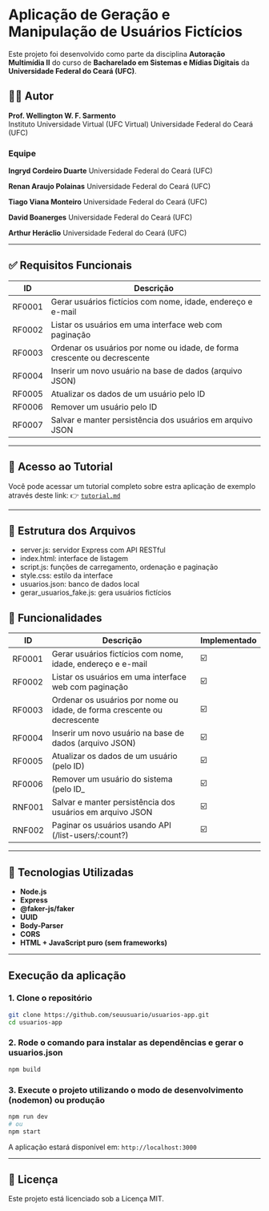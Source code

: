 # Aplicação de Geração e Manipulação de Usuários Fictícios

Este projeto foi desenvolvido como parte da disciplina **Autoração Multimídia II** do curso de **Bacharelado em Sistemas e Mídias Digitais** da **Universidade Federal do Ceará (UFC)**.

## 👨‍🏫 Autor

**Prof. Wellington W. F. Sarmento**  
Instituto Universidade Virtual (UFC Virtual)
Universidade Federal do Ceará (UFC)

### Equipe

**Ingryd Cordeiro Duarte**
Universidade Federal do Ceará (UFC)

**Renan Araujo Polainas**
Universidade Federal do Ceará (UFC)

**Tiago Viana Monteiro**
Universidade Federal do Ceará (UFC)

**David Boanerges**
Universidade Federal do Ceará (UFC)

**Arthur Heráclio**
Universidade Federal do Ceará (UFC)

---

## ✅ Requisitos Funcionais

| ID     | Descrição                                                                |
| ------ | ------------------------------------------------------------------------ |
| RF0001 | Gerar usuários fictícios com nome, idade, endereço e e-mail              |
| RF0002 | Listar os usuários em uma interface web com paginação                    |
| RF0003 | Ordenar os usuários por nome ou idade, de forma crescente ou decrescente |
| RF0004 | Inserir um novo usuário na base de dados (arquivo JSON)                  |
| RF0005 | Atualizar os dados de um usuário pelo ID                                 |
| RF0006 | Remover um usuário pelo ID                                               |
| RF0007 | Salvar e manter persistência dos usuários em arquivo JSON                |

---

## 📘 Acesso ao Tutorial

Você pode acessar um tutorial completo sobre estra aplicação de exemplo através deste link:
👉 [`tutorial.md`](./public/tutorial.md)

---

## 📂 Estrutura dos Arquivos

- server.js: servidor Express com API RESTful
- index.html: interface de listagem
- script.js: funções de carregamento, ordenação e paginação
- style.css: estilo da interface
- usuarios.json: banco de dados local
- gerar_usuarios_fake.js: gera usuários fictícios

## 📘 Funcionalidades

| ID     | Descrição                                                                | Implementado |
| ------ | ------------------------------------------------------------------------ | ------------ |
| RF0001 | Gerar usuários fictícios com nome, idade, endereço e e-mail              | ☑️           |
| RF0002 | Listar os usuários em uma interface web com paginação                    | ☑️           |
| RF0003 | Ordenar os usuários por nome ou idade, de forma crescente ou decrescente | ☑️           |
| RF0004 | Inserir um novo usuário na base de dados (arquivo JSON)                  | ☑️           |
| RF0005 | Atualizar os dados de um usuário (pelo ID)                               | ☑️           |
| RF0006 | Remover um usuário do sistema (pelo ID\_                                 | ☑️           |
| RNF001 | Salvar e manter persistência dos usuários em arquivo JSON                | ☑️          |
| RNF002 | Paginar os usuários usando API (/list-users/:count?)                     | ☑️           |

---

## 🚀 Tecnologias Utilizadas

- **Node.js**
- **Express**
- **@faker-js/faker**
- **UUID**
- **Body-Parser**
- **CORS**
- **HTML + JavaScript puro (sem frameworks)**

---

## Execução da aplicação


### 1. Clone o repositório

```bash
git clone https://github.com/seuusuario/usuarios-app.git
cd usuarios-app
```

### 2. Rode o comando para instalar as dependências e gerar o usuarios.json

```bash
npm build
```

### 3. Execute o projeto utilizando o modo de desenvolvimento (nodemon) ou produção

```bash
npm run dev 
# ou
npm start
```

A aplicação estará disponível em: `http://localhost:3000`

---

## 📝 Licença

Este projeto está licenciado sob a Licença MIT.